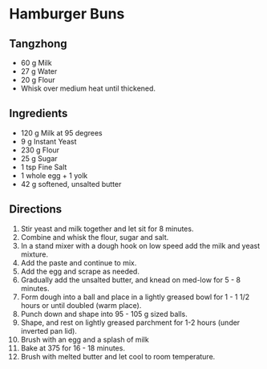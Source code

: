 # Hamburger Buns

## Tangzhong

* 60 g Milk
* 27 g Water
* 20 g Flour
* Whisk over medium heat until thickened.

## Ingredients
* 120 g Milk at 95 degrees
* 9 g Instant Yeast
* 230 g Flour
* 25 g Sugar
* 1 tsp Fine Salt
* 1 whole egg + 1 yolk
* 42 g softened, unsalted butter

## Directions
1. Stir yeast and milk together and let sit for 8 minutes.
2. Combine and whisk the flour, sugar and salt.
3. In a stand mixer with a dough hook on low speed add the milk and yeast mixture.
4. Add the paste and continue to mix.
5. Add the egg and scrape as needed.
6. Gradually add the unsalted butter, and knead on med-low for 5 - 8 minutes.
7. Form dough into a ball and place in a lightly greased bowl for 1 - 1 1/2 hours or until doubled (warm place).
8. Punch down and shape into 95 - 105 g sized balls.
9. Shape, and rest on lightly greased parchment for 1-2 hours (under inverted pan lid).
10. Brush with an egg and a splash of milk
11. Bake at 375 for 16 - 18 minutes.
12. Brush with melted butter and let cool to room temperature.
